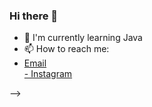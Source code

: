 ### Hi there 👋


- 🌱 I'm currently learning Java
- 📫 How to reach me: 
-    <div> 
            <a href="leonardonovaesvivi65997@gmail.com">Email</a>
            <br>
            <a href="https://www.instagram.com/lgdc_l/">- Instagram</a>
      </div>
-->
